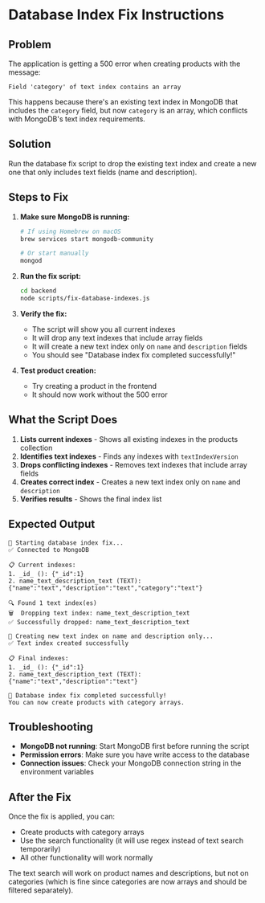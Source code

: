 # Database Index Fix Instructions

## Problem
The application is getting a 500 error when creating products with the message:
```
Field 'category' of text index contains an array
```

This happens because there's an existing text index in MongoDB that includes the `category` field, but now `category` is an array, which conflicts with MongoDB's text index requirements.

## Solution
Run the database fix script to drop the existing text index and create a new one that only includes text fields (name and description).

## Steps to Fix

1. **Make sure MongoDB is running:**
   ```bash
   # If using Homebrew on macOS
   brew services start mongodb-community
   
   # Or start manually
   mongod
   ```

2. **Run the fix script:**
   ```bash
   cd backend
   node scripts/fix-database-indexes.js
   ```

3. **Verify the fix:**
   - The script will show you all current indexes
   - It will drop any text indexes that include array fields
   - It will create a new text index only on `name` and `description` fields
   - You should see "Database index fix completed successfully!"

4. **Test product creation:**
   - Try creating a product in the frontend
   - It should now work without the 500 error

## What the Script Does

1. **Lists current indexes** - Shows all existing indexes in the products collection
2. **Identifies text indexes** - Finds any indexes with `textIndexVersion`
3. **Drops conflicting indexes** - Removes text indexes that include array fields
4. **Creates correct index** - Creates a new text index only on `name` and `description`
5. **Verifies results** - Shows the final index list

## Expected Output
```
🚀 Starting database index fix...
✅ Connected to MongoDB

📋 Current indexes:
1. _id_ (): {"_id":1}
2. name_text_description_text (TEXT): {"name":"text","description":"text","category":"text"}

🔍 Found 1 text index(es)
🗑️  Dropping text index: name_text_description_text
✅ Successfully dropped: name_text_description_text

🔨 Creating new text index on name and description only...
✅ Text index created successfully

📋 Final indexes:
1. _id_ (): {"_id":1}
2. name_text_description_text (TEXT): {"name":"text","description":"text"}

🎉 Database index fix completed successfully!
You can now create products with category arrays.
```

## Troubleshooting

- **MongoDB not running**: Start MongoDB first before running the script
- **Permission errors**: Make sure you have write access to the database
- **Connection issues**: Check your MongoDB connection string in the environment variables

## After the Fix

Once the fix is applied, you can:
- Create products with category arrays
- Use the search functionality (it will use regex instead of text search temporarily)
- All other functionality will work normally

The text search will work on product names and descriptions, but not on categories (which is fine since categories are now arrays and should be filtered separately).
